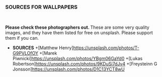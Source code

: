 ### SOURCES FOR WALLPAPERS
<h2></h2><br>
<b> Please check these photographers out. </b>
These are some very quality images, and they have them
listed for free on unsplash. Please support them if you
can.

- **SOURCES**
    +[Matthew Henry]https://unsplash.com/photos/T-G9PVLOfOY
    +[Marek Piwnicki]https://unsplash.com/photos/YBgm06GaYd0
    +[Lukas Robertson]https://unsplash.com/photos/9KDuSi7dJv4
    +[Freysteinn G Jonsson]https://unsplash.com/photos/D1C13YCT8wU
